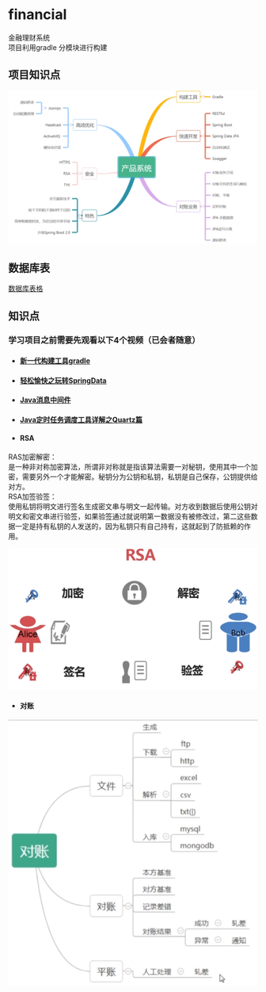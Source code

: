 # financial
金融理财系统  
项目利用gradle 分模块进行构建

## 项目知识点
![思维导图](https://github.com/o0Y0o/financial/blob/master/manager/src/main/resources/static/pic/01.png)  

## 数据库表
[数据库表格](https://github.com/szjzszjz/financial/blob/master/manager/src/main/resources/static/sql/financial.sql)

## 知识点  
### 学习项目之前需要先观看以下4个视频（已会者随意）
- #### [新一代构建工具gradle](https://www.imooc.com/learn/833)
- #### [轻松愉快之玩转SpringData](https://www.imooc.com/learn/821)
- #### [Java消息中间件](https://www.imooc.com/learn/856)
- #### [Java定时任务调度工具详解之Quartz篇](https://www.imooc.com/learn/846)  

- #### RSA  
RAS加密解密：  
是一种非对称加密算法，所谓非对称就是指该算法需要一对秘钥，使用其中一个加密，需要另外一个才能解密。秘钥分为公钥和私钥，私钥是自己保存，公钥提供给对方。  
RSA加签验签：  
使用私钥将明文进行签名生成密文串与明文一起传输。对方收到数据后使用公钥对明文和密文串进行验签，如果验签通过就说明第一数据没有被修改过，第二这些数据一定是持有私钥的人发送的，因为私钥只有自己持有，这就起到了防抵赖的作用。

![RSA](https://github.com/o0Y0o/financial/blob/master/manager/src/main/resources/static/pic/rsa.png)
- #### 对账  
![对账](https://github.com/o0Y0o/financial/blob/master/manager/src/main/resources/static/pic/duizhang.png)

